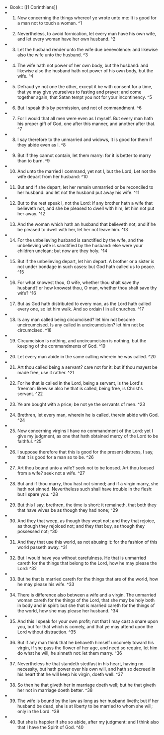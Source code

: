 - Book:: [[1 Corinthians]]
- 1. Now concerning the things whereof ye wrote unto me: It is good for a man not to touch a woman. ^1
- 2. Nevertheless, to avoid fornication, let every man have his own wife, and let every woman have her own husband. ^2
- 3. Let the husband render unto the wife due benevolence: and likewise also the wife unto the husband. ^3
- 4. The wife hath not power of her own body, but the husband: and likewise also the husband hath not power of his own body, but the wife. ^4
- 5. Defraud ye not one the other, except it be with consent for a time, that ye may give yourselves to fasting and prayer; and come together again, that Satan tempt you not for your incontinency. ^5
- 6. But I speak this by permission, and not of commandment. ^6
- 7. For I would that all men were even as I myself. But every man hath his proper gift of God, one after this manner, and another after that. ^7
- 8. I say therefore to the unmarried and widows, It is good for them if they abide even as I. ^8
- 9. But if they cannot contain, let them marry: for it is better to marry than to burn. ^9
- 10. And unto the married I command, yet not I, but the Lord, Let not the wife depart from her husband: ^10
- 11. But and if she depart, let her remain unmarried or be reconciled to her husband: and let not the husband put away his wife. ^11
- 12. But to the rest speak I, not the Lord: If any brother hath a wife that believeth not, and she be pleased to dwell with him, let him not put her away. ^12
- 13. And the woman which hath an husband that believeth not, and if he be pleased to dwell with her, let her not leave him. ^13
- 14. For the unbelieving husband is sanctified by the wife, and the unbelieving wife is sanctified by the husband: else were your children unclean; but now are they holy. ^14
- 15. But if the unbelieving depart, let him depart. A brother or a sister is not under bondage in such cases: but God hath called us to peace. ^15
- 16. For what knowest thou, O wife, whether thou shalt save thy husband? or how knowest thou, O man, whether thou shalt save thy wife? ^16
- 17. But as God hath distributed to every man, as the Lord hath called every one, so let him walk. And so ordain I in all churches. ^17
- 18. Is any man called being circumcised? let him not become uncircumcised. Is any called in uncircumcision? let him not be circumcised. ^18
- 19. Circumcision is nothing, and uncircumcision is nothing, but the keeping of the commandments of God. ^19
- 20. Let every man abide in the same calling wherein he was called. ^20
- 21. Art thou called being a servant? care not for it: but if thou mayest be made free, use it rather. ^21
- 22. For he that is called in the Lord, being a servant, is the Lord's freeman: likewise also he that is called, being free, is Christ's servant. ^22
- 23. Ye are bought with a price; be not ye the servants of men. ^23
- 24. Brethren, let every man, wherein he is called, therein abide with God. ^24
- 25. Now concerning virgins I have no commandment of the Lord: yet I give my judgment, as one that hath obtained mercy of the Lord to be faithful. ^25
- 26. I suppose therefore that this is good for the present distress, I say, that it is good for a man so to be. ^26
- 27. Art thou bound unto a wife? seek not to be loosed. Art thou loosed from a wife? seek not a wife. ^27
- 28. But and if thou marry, thou hast not sinned; and if a virgin marry, she hath not sinned. Nevertheless such shall have trouble in the flesh: but I spare you. ^28
- 29. But this I say, brethren, the time is short: it remaineth, that both they that have wives be as though they had none; ^29
- 30. And they that weep, as though they wept not; and they that rejoice, as though they rejoiced not; and they that buy, as though they possessed not; ^30
- 31. And they that use this world, as not abusing it: for the fashion of this world passeth away. ^31
- 32. But I would have you without carefulness. He that is unmarried careth for the things that belong to the Lord, how he may please the Lord: ^32
- 33. But he that is married careth for the things that are of the world, how he may please his wife. ^33
- 34. There is difference also between a wife and a virgin. The unmarried woman careth for the things of the Lord, that she may be holy both in body and in spirit: but she that is married careth for the things of the world, how she may please her husband. ^34
- 35. And this I speak for your own profit; not that I may cast a snare upon you, but for that which is comely, and that ye may attend upon the Lord without distraction. ^35
- 36. But if any man think that he behaveth himself uncomely toward his virgin, if she pass the flower of her age, and need so require, let him do what he will, he sinneth not: let them marry. ^36
- 37. Nevertheless he that standeth stedfast in his heart, having no necessity, but hath power over his own will, and hath so decreed in his heart that he will keep his virgin, doeth well. ^37
- 38. So then he that giveth her in marriage doeth well; but he that giveth her not in marriage doeth better. ^38
- 39. The wife is bound by the law as long as her husband liveth; but if her husband be dead, she is at liberty to be married to whom she will; only in the Lord. ^39
- 40. But she is happier if she so abide, after my judgment: and I think also that I have the Spirit of God. ^40
